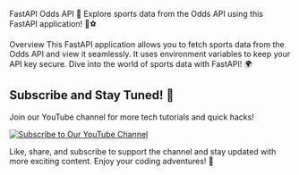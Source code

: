 FastAPI Odds API 🎲
Explore sports data from the Odds API using this FastAPI application! 🏀⚽️

Overview
This FastAPI application allows you to fetch sports data from the Odds API and view it seamlessly. It uses environment variables to keep your API key secure. Dive into the world of sports data with FastAPI! 🌍

## Subscribe and Stay Tuned! 🎉

Join our YouTube channel for more tech tutorials and quick hacks!

[![Subscribe to Our YouTube Channel](https://img.shields.io/badge/Subscribe-OurChannel-red)](https://www.youtube.com/@majesticcoding)

Like, share, and subscribe to support the channel and stay updated with more exciting content. Enjoy your coding adventures! 🚀
